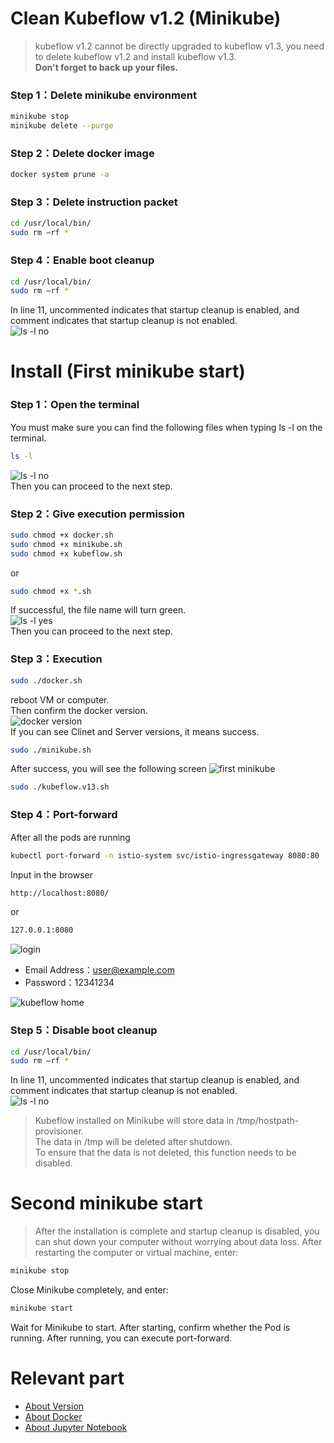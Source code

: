# Clean Kubeflow v1.2 (Minikube)
> kubeflow v1.2 cannot be directly upgraded to kubeflow v1.3, you need to delete kubeflow v1.2 and install kubeflow v1.3. \
> **Don't forget to back up your files.**

### Step 1：Delete minikube environment
```Bash
minikube stop
minikube delete --purge
```

### Step 2：Delete docker image
```Bash
docker system prune -a
```

### Step 3：Delete instruction packet
```Bash
cd /usr/local/bin/
sudo rm –rf *
```

### Step 4：Enable boot cleanup
```Bash
cd /usr/local/bin/
sudo rm –rf *
```
In line 11, uncommented indicates that startup cleanup is enabled, and comment indicates that startup cleanup is not enabled. \
<img src="https://github.com/WEICHINLIN/Kubeflow---Natural-Language-Processing/blob/main/4.%20Image/boot%20cleanup.png" alt="ls -l no"/><br/>

# Install (First minikube start)

### Step 1：Open the terminal
You must make sure you can find the following files when typing ls -l on the terminal.
```Bash
ls -l
```
<img src="https://github.com/WEICHINLIN/Kubeflow---Natural-Language-Processing/blob/main/4.%20Image/ls%20-l%20no.png" alt="ls -l no"/><br/>
Then you can proceed to the next step.

### Step 2：Give execution permission
```Bash
sudo chmod +x docker.sh
sudo chmod +x minikube.sh
sudo chmod +x kubeflow.sh
```
or
```Bash
sudo chmod +x *.sh
```
If successful, the file name will turn green. \
<img src="https://github.com/WEICHINLIN/Kubeflow---Natural-Language-Processing/blob/main/4.%20Image/ls%20-l%20yes.png" alt="ls -l yes"/><br/>
Then you can proceed to the next step.

### Step 3：Execution
```Bash
sudo ./docker.sh
```
reboot VM or computer. \
Then confirm the docker version. \
<img src="https://github.com/WEICHINLIN/Kubeflow---Natural-Language-Processing/blob/main/4.%20Image/docker%20version.png" alt="docker version"/><br/>
If you can see Clinet and Server versions, it means success.
```Bash
sudo ./minikube.sh
```
After success, you will see the following screen
<img src="https://github.com/WEICHINLIN/Kubeflow---Natural-Language-Processing/blob/main/4.%20Image/first%20minikube.png" alt="first minikube"/><br/>
```Bash
sudo ./kubeflow.v13.sh
```

### Step 4：Port-forward
After all the pods are running
```Bash
kubectl port-forward -n istio-system svc/istio-ingressgateway 8080:80
```
Input in the browser
```Bash
http://localhost:8080/
```
or
```Bash
127.0.0.1:8080
```
<img src="https://github.com/WEICHINLIN/Kubeflow---Natural-Language-Processing/blob/main/4.%20Image/login.png" alt="login"/><br/>
* Email Address：user@example.com
* Password：12341234

<img src="https://github.com/WEICHINLIN/Kubeflow---Natural-Language-Processing/blob/main/4.%20Image/kubeflow%20home.png" alt="kubeflow home"/><br/>

### Step 5：Disable boot cleanup
```Bash
cd /usr/local/bin/
sudo rm –rf *
```
In line 11, uncommented indicates that startup cleanup is enabled, and comment indicates that startup cleanup is not enabled. \
<img src="https://github.com/WEICHINLIN/Kubeflow---Natural-Language-Processing/blob/main/4.%20Image/boot%20cleanup%20up.png" alt="ls -l no"/><br/>
> Kubeflow installed on Minikube will store data in /tmp/hostpath-provisioner. \
> The data in /tmp will be deleted after shutdown. \
> To ensure that the data is not deleted, this function needs to be disabled.

# Second minikube start
> After the installation is complete and startup cleanup is disabled, you can shut down your computer without worrying about data loss.
After restarting the computer or virtual machine, enter:
```Bash
minikube stop
```
Close Minikube completely, and enter:
```Bash
minikube start
```
Wait for Minikube to start.
After starting, confirm whether the Pod is running. After running, you can execute port-forward.

# Relevant part

* [About Version](https://github.com/WEICHINLIN/Kubeflow---Natural-Language-Processing/blob/main/README.md)
* [About Docker](https://github.com/WEICHINLIN/Kubeflow---Natural-Language-Processing/blob/main/2.%20Docker/Docker.md)
* [About Jupyter Notebook](https://github.com/WEICHINLIN/Kubeflow---Natural-Language-Processing/blob/main/3.%20Jupyter%20Notebook/Jupyter%20Notebook.md)
